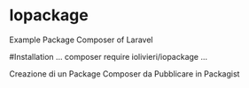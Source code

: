 # Iopackage
Example Package Composer of Laravel 

#Installation
...
composer require iolivieri/iopackage
...

Creazione di un Package Composer da Pubblicare in Packagist
